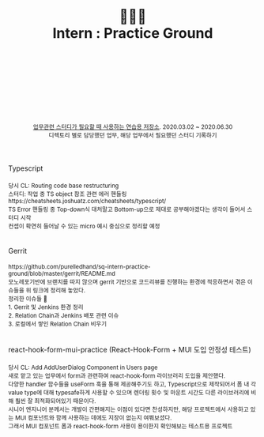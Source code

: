 <div align="center">
  <h1>
    <br/>
    <br/>
    👩🏻‍💻
    <br />
    Intern : Practice Ground
    <br />
    <br />
    <br />
    <br />
  </h1>
  <sup>
    <br />
    <br />
    <br />
    <a href="https://github.com/purelledhand/sq-intern-practice-ground">업무관련 스터디가 필요할 때 사용하는 연습용 저장소</a>. 2020.03.02 ~ 2020.06.30
    <br />
    디렉토리 별로 담당했던 업무, 해당 업무에서 필요했던 스터디 기록하기
  </sup>
  <br />
  <br />
  <br />
  <br />
</div>
<div>
  Typescript
  <br />
  <br />
  <sup>
    당시 CL: Routing code base restructuring <br />
    스터디: 작업 중 TS object 참조 관련 에러 핸들링 <br />
    https://cheatsheets.joshuatz.com/cheatsheets/typescript/ <br />
    TS Error 핸들링 중 Top-down식 대처말고 Bottom-up으로 제대로 공부해야겠다는 생각이 들어서 스터디 시작 <br />
    컨셉이 확연히 들어날 수 있는 micro 예시 중심으로 정리할 예정 <br />
  </sup>
</div>
<br />
<br />
<div>
  Gerrit
  <br />
  <br />
  <sup>
    https://github.com/purelledhand/sq-intern-practice-ground/blob/master/gerrit/README.md <br />
    모노레포기반에 브랜치를 따지 않으며 gerrit 기반으로 코드리뷰를 진행하는 환경에 적응하면서 겪은 이슈들을 위 링크에 정리해 놓았다. <br /> 
    정리한 이슈들 🐥 <br />
    1. Gerrit 및 Jenkins 환경 정리 <br />
    2. Relation Chain과 Jenkins 배포 관련 이슈 <br />
    3. 로컬에서 쌓인 Relation Chain 비우기 <br />
  </sup>
</div>
<br />
<br />
<div>
  react-hook-form-mui-practice (React-Hook-Form + MUI 도입 안정성 테스트)
  <br />
  <br />
  <sup>
    당시 CL: Add AddUserDialog Component in Users page <br />
    새로 맡고 있는 업무에서 form과 관련하여 react-hook-form 라이브러리 도입을 제안했다. <br />
    다양한 handler 함수들을 useForm 훅을 통해 제공해주기도 하고, Typescript으로 제작되어서 폼 내 각 value type에 대해 typesafe하게 사용할 수 있으며 렌더링 횟수 및 마운트 시간도 다른 라이브러리에 비해 훨씬 잘 최적화되어있기 때문이다. <br />
    시니어 엔지니어 분께서는 개발이 간편해지는 이점이 있다면 찬성하지만, 해당 프로젝트에서 사용하고 있는 MUI 컴포넌트와 함께 사용하는 데에도 지장이 없는지 여쭤보셨다. <br />
    그래서 MUI 컴포넌트 폼과 react-hook-form 사용이 용이한지 확인해보는 테스트용 프로젝트 <br />
  </sup>
</div>
<br />
<br />
